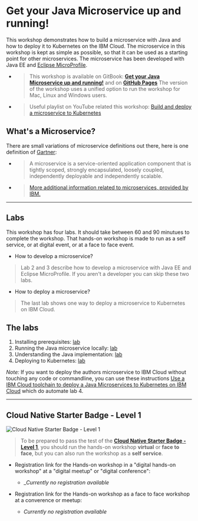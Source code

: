 # Get your Java Microservice up and running!

This workshop demonstrates how to build a microservice with Java and how to deploy it to Kubernetes on the IBM Cloud. The microservice in this workshop is kept as simple as possible, so that it can be used as a starting point for other microservices. The microservice has been developed with Java EE and [Eclipse MicroProfile](https://microprofile.io/).

*  > This workshop is available on GitBook: **[Get your Java Microservice up and running!](https://ibm-developer.gitbook.io/get-your-java-microservice-up-and-running/)** and on **[GitHub Pages](https://ibm.github.io/get-your-java-microservice-up-and-running/)** The version of the workshop uses a unified option to run the workshop for Mac, Linux and Windows users.

* > Useful playlist on YouTube related this workshop: [Build and deploy a microservice to Kubernetes](https://ibm.biz/BdzVRY)

## What's a Microservice?

There are small variations of microservice definitions out there, here is one definition of [Gartner](https://www.gartner.com/en/information-technology/glossary/microservice):

* > A microservice is a service-oriented application component that is tightly scoped, strongly encapsulated, loosely coupled, independently deployable and independently scalable.

* > [More additional information related to microservices, provided by IBM.](https://www.ibm.com/cloud/learn/microservices)


---
## Labs

This workshop has four labs. It should take between 60 and 90 minutues to complete the workshop. That hands-on workshop is made to run as a self service, or at digital event, or at a face to face event.

* How to develop a microservice? 

> Lab 2 and 3 describe how to develop a microservice with Java EE and Eclipse MicroProfile. If you aren't a developer you can skip these two labs.

* How to deploy a microservice? 

> The last lab shows one way to deploy a microservice to Kubernetes on IBM Cloud.

## The labs

1. Installing prerequisites: [lab](https://ibm.github.io/get-your-java-microservice-up-and-running/pre-work/)
2. Running the Java microservice locally: [lab](https://ibm.github.io/get-your-java-microservice-up-and-running/exercise-01/) 
3. Understanding the Java implementation: [lab](https://ibm.github.io/get-your-java-microservice-up-and-running/exercise-02/)
4. Deploying to Kubernetes: [lab](https://ibm.github.io/get-your-java-microservice-up-and-running/exercise-03/)

_Note:_ If you want to deploy the authors microservice to IBM Cloud without touching any code or commandline, you can use these instructions [Use a IBM Cloud toolchain to deploy a Java Microservices to Kubernetes on IBM Cloud](https://thomas-suedbroecker.gitbook.io/toolchain-one-microservice/) which do automate lab 4.

---
## Cloud Native Starter Badge - Level 1

![Cloud Native Starter Badge - Level 1](images/cnsl1.png)

> To be prepared to pass the test of the [**Cloud Native Starter Badge - Level 1**](http://ibm.biz/cloud-native-starter-level-1-badge), you should run the hands-on workshop **virtual** or **face to face**, but you can also run the workshop as a **self service**.

* Registration link for the Hands-on workshop in a "digital hands-on workshop" at a "digital meetup" or "digital conference": 

    * __Currently no registration available_

* Registration link for the Hands-on workshop as a face to face workshop at a converence or meetup: 

    * _Currently no registration available_





